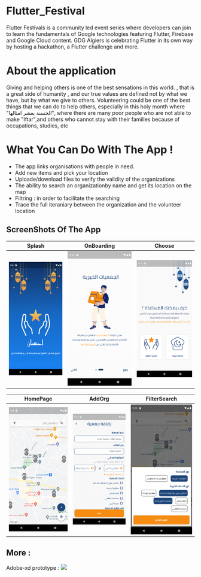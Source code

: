 # Flutter_Festival
Flutter Festivals is a community led event series where developers can join to learn the fundamentals of Google technologies featuring Flutter, Firebase and Google
Cloud content. GDG Algiers is celebrating Flutter in its own way by hosting a hackathon, a Flutter challenge and more.
# About the application
Giving and helping others is one of the best sensations in this world. , that is a great side of humanity , and our true values are defined not by what we have, but by what we give to others.
Volunteering could be one of the best things that we can do to help others, especially in this holy month where "الحسنة بعشر امثالها", where there are many poor people who are not able to make "Iftar",and others who cannot stay with their families because of occupations, studies, etc

# What You Can Do With The App !
- The app links organisations with people in need.
- Add new items and pick your location 
- Uploade/download files to verify the validity of the organizations
- The ability to search an organizationby name and get its location on the map 
- Filtring : in order to facilitate the searching
- Trace the full iteraniary between the organization and the volunteer location


## ScreenShots Of The App 

  Splash                 |   OnBoarding      |  Choose
:-------------------------:|:-------------------------:|:-------------------------:
![](https://github.com/ItsYasser/Ihsan/blob/main/Screenshots/main.png?raw=true)|![](https://github.com/ItsYasser/Ihsan/blob/main/Screenshots/OnBoarding.png?raw=true)|![](https://github.com/ItsYasser/Ihsan/blob/main/Screenshots/Choice.png?raw=true)



  HomePage             |   AddOrg               |  FilterSearch
:-------------------------:|:-------------------------:|:-------------------------:
![](https://github.com/ItsYasser/Ihsan/blob/main/Screenshots/home.png?raw=true)|![](https://github.com/ItsYasser/Ihsan/blob/main/Screenshots/Add-org.png?raw=true)|![](https://github.com/ItsYasser/Ihsan/blob/main/Screenshots/filter.png?raw=true)

## More : 
Adobe-xd prototype : </a>
    </a>
    <a href="https://drive.google.com/file/d/1D1PPT0Kywkaa1MBcVejmCm88N4skIZPs/view?usp=sharing">
    <img src="https://img.shields.io/badge/Download-c61b1b?style=flat-square">
  </a>
